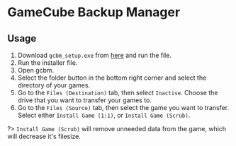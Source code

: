 # GameCube Backup Manager

## Usage
1. Download `gcbm_setup.exe` from [here](https://github.com/AxionDrak/GameCube-Backup-Manager/releases) and run the file.
2. Run the installer file.
3. Open gcbm.
4. Select the folder button in the bottom right corner and select the directory of your games.
5. Go to the `Files (Destination)` tab, then select `Inactive`. Choose the drive that you want to transfer your games to.
6. Go to the `Files (Source)` tab, then select the game you want to transfer. Select either `Install Game (1:1)`, or `Install Game (Scrub)`.

?> `Install Game (Scrub)` will remove unneeded data from the game, which will decrease it's filesize.